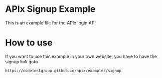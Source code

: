 # APIx Signup Example

This is an example file for the APIx login API 

# How to use

If you want to use this example in your own website, you have to have the signup link goto 
```
https://codetestgroup.github.io/apix/examples/signup
```
